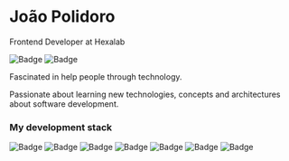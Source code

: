 # João Polidoro

<p>Frontend Developer at Hexalab</p>
	
![Badge](https://img.shields.io/static/v1?label=&logo=linkedin&message=João%20Polidoro&color=blue&url=https://www.linkedin.com/in/joao-polidoro-a34129191/)
![Badge](https://img.shields.io/static/v1?label=&logo=microsoft%20outlook&message=jv.polidoro@outlook.com&color=blue)

<p>Fascinated in help people through technology.</p>
<p>Passionate about learning new technologies, concepts and architectures about software development.</p>

### My development stack
![Badge](https://img.shields.io/static/v1?label=&logo=html5&message=HTML&color=black)
![Badge](https://img.shields.io/static/v1?label=&logo=css3&message=CSS&color=black)
![Badge](https://img.shields.io/static/v1?label=&logo=javascript&message=JavaScript&color=black)
![Badge](https://img.shields.io/static/v1?label=&logo=typescript&message=TypeScript&color=black)
![Badge](https://img.shields.io/static/v1?label=&logo=react&message=React&color=black)
![Badge](https://img.shields.io/static/v1?label=&logo=node.js&message=Node&color=black)
![Badge](https://img.shields.io/static/v1?label=&logo=styled-components&message=Styled%20Components&color=black)
